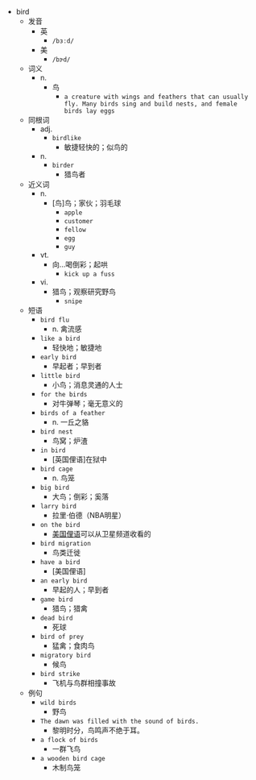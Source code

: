 - bird
  - 发音
    - 英
      - `/bɜːd/`
    - 美
      - `/bɝd/`
  - 词义
    - n.
      - 鸟
        - `a creature with wings and feathers that can usually fly. Many birds sing and build nests, and female birds lay eggs`
  - 同根词
    - adj.
      - `birdlike`
        - 敏捷轻快的；似鸟的
    - n.
      - `birder`
        - 猎鸟者
  - 近义词
    - n.
      - [鸟]鸟；家伙；羽毛球
        - `apple`
        - `customer`
        - `fellow`
        - `egg`
        - `guy`
    - vt.
      - 向…喝倒彩；起哄
        - `kick up a fuss`
    - vi.
      - 猎鸟；观察研究野鸟
        - `snipe`
  - 短语
    - `bird flu`
      - n. 禽流感 
    - `like a bird`
      - 轻快地；敏捷地 
    - `early bird`
      - 早起者；早到者 
    - `little bird`
      - 小鸟；消息灵通的人士 
    - `for the birds`
      - 对牛弹琴；毫无意义的 
    - `birds of a feather`
      - n. 一丘之貉 
    - `bird nest`
      - 鸟窝；炉渣 
    - `in bird`
      - [英国俚语]在狱中 
    - `bird cage`
      - n. 鸟笼 
    - `big bird`
      - 大鸟；倒彩；奚落 
    - `larry bird`
      - 拉里·伯德（NBA明星） 
    - `on the bird`
      - [美国俚语](电视节目)可以从卫星频道收看的 
    - `bird migration`
      - 鸟类迁徙 
    - `have a bird`
      - [美国俚语] 
    - `an early bird`
      - 早起的人；早到者 
    - `game bird`
      - 猎鸟；猎禽 
    - `dead bird`
      - 死球 
    - `bird of prey`
      - 猛禽；食肉鸟 
    - `migratory bird`
      - 候鸟 
    - `bird strike`
      - 飞机与鸟群相撞事故 
  - 例句
    - `wild birds`
      - 野鸟
    - `The dawn was filled with the sound of birds.`
      - 黎明时分，鸟鸣声不绝于耳。
    - `a flock of birds`
      - 一群飞鸟
    - `a wooden bird cage`
      - 木制鸟笼


